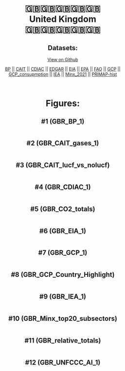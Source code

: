 
<center>
<h1 align="center">
🇬🇧🇬🇧🇬🇧🇬🇧🇬🇧
<br>
United Kingdom
<br>
🇬🇧🇬🇧🇬🇧🇬🇧🇬🇧
</h1>
<h2>Datasets:</h2>
<p><a href="https://github.com/dquintani/GreenhouseData/tree/master/country_data/GBR_United Kingdom/data">View on Github</a>
<br></p><p><a href="data/GBR_BP.csv">BP</a> || <a href="data/GBR_CAIT.csv">CAIT</a> || <a href="data/GBR_CDIAC.csv">CDIAC</a> || <a href="data/GBR_EDGAR.csv">EDGAR</a> || <a href="data/GBR_EIA.csv">EIA</a> || <a href="data/GBR_EPA.csv">EPA</a> || <a href="data/GBR_FAO.csv">FAO</a> || <a href="data/GBR_GCP.csv">GCP</a> || <a href="data/GBR_GCP_consupmption.csv">GCP_consupmption</a> || <a href="data/GBR_IEA.csv">IEA</a> || <a href="data/GBR_Minx_2021.csv">Minx_2021</a> || <a href="data/GBR_PRIMAP-hist.csv">PRIMAP-hist</a></p><p><br></p>
<h1>Figures:</h1><h2>#1 (GBR_BP_1)</h2>
<p><img alt="" src="figures/GBR_BP_1.png" /></p><h2>#2 (GBR_CAIT_gases_1)</h2>
<p><img alt="" src="figures/GBR_CAIT_gases_1.png" /></p><h2>#3 (GBR_CAIT_lucf_vs_nolucf)</h2>
<p><img alt="" src="figures/GBR_CAIT_lucf_vs_nolucf.png" /></p><h2>#4 (GBR_CDIAC_1)</h2>
<p><img alt="" src="figures/GBR_CDIAC_1.png" /></p><h2>#5 (GBR_CO2_totals)</h2>
<p><img alt="" src="figures/GBR_CO2_totals.png" /></p><h2>#6 (GBR_EIA_1)</h2>
<p><img alt="" src="figures/GBR_EIA_1.png" /></p><h2>#7 (GBR_GCP_1)</h2>
<p><img alt="" src="figures/GBR_GCP_1.png" /></p><h2>#8 (GBR_GCP_Country_Highlight)</h2>
<p><img alt="" src="figures/GBR_GCP_Country_Highlight.png" /></p><h2>#9 (GBR_IEA_1)</h2>
<p><img alt="" src="figures/GBR_IEA_1.png" /></p><h2>#10 (GBR_Minx_top20_subsectors)</h2>
<p><img alt="" src="figures/GBR_Minx_top20_subsectors.png" /></p><h2>#11 (GBR_relative_totals)</h2>
<p><img alt="" src="figures/GBR_relative_totals.png" /></p><h2>#12 (GBR_UNFCCC_AI_1)</h2>
<p><img alt="" src="figures/GBR_UNFCCC_AI_1.png" /></p>